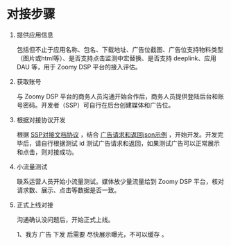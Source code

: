 # 对接步骤

1. 提供应用信息

    包括但不止于应用名称、包名、下载地址、广告位截图、广告位支持物料类型（图片或html等）、是否支持点击监测中宏替换、是否支持 deeplink、应用 DAU 等，用于 Zoomy DSP 平台的接入评估。

2. 获取账号

    与 Zoomy DSP 平台的商务人员沟通开始合作后，商务人员提供登陆后台和账号密码。开发者（SSP）可自行在后台创建媒体和广告位。

3. 根据对接协议开发

    根据 [SSP对接文档协议](request_and_response.md) ，结合 [广告请求和返回json示例](sample_of_request_and_response.md) ，开始开发。开发完毕后，请自行根据测试 id 测试广告请求和返回，如果测试广告可以正常展示和点击，则对接成功。

4. 小流量测试

    联系运营人员开始小流量测试。媒体放少量流量给到 Zoomy DSP 平台，核对请求数、展示、点击等数据是否一致。

5. 正式上线对接

    沟通确认没问题后，开始正式上线。

    1、我方 广告 下发 后需要 尽快展示曝光，不可以缓存 。
